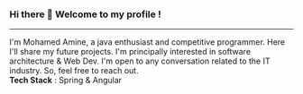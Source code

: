 ### Hi there 👋 Welcome to my profile !
_______________________________________________________________
I'm Mohamed Amine, a java enthusiast and competitive programmer. Here I'll share my future projects. I'm principally interested in software architecture & Web Dev. I'm open to any conversation related to the IT industry. So, feel free to reach out. <br/>
<b>Tech Stack</b> : Spring & Angular
<!--
**medaminefracso/medaminefracso** is a ✨ _special_ ✨ repository because its `README.md` (this file) appears on your GitHub profile.

Here are some ideas to get you started:

- 🔭 I’m currently working on ...
- 🌱 I’m currently learning ...
- 👯 I’m looking to collaborate on ...
- 🤔 I’m looking for help with ...
- 💬 Ask me about ...
- 📫 How to reach me: ...
- 😄 Pronouns: ...
- ⚡ Fun fact: ...
-->
